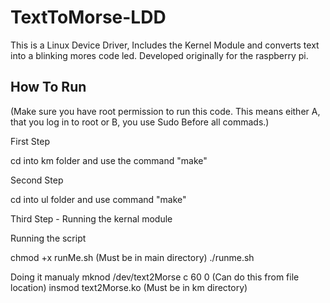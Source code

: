 TextToMorse-LDD
===============

This is a Linux Device Driver, Includes the Kernel Module and converts text into a blinking mores code led. Developed originally for the raspberry pi.

How To Run
-------
(Make sure you have root permission to run this code. This means either A, that you log in to root or B, you use Sudo Before all commads.)

First Step

cd into km folder and use the command "make"

Second Step

cd into ul folder and use command "make"

Third Step - Running the kernal module

Running the script

chmod +x runMe.sh (Must be in main directory)
./runme.sh

Doing it manualy
mknod /dev/text2Morse c 60 0 (Can do this from file location)
insmod text2Morse.ko (Must be in km directory)

